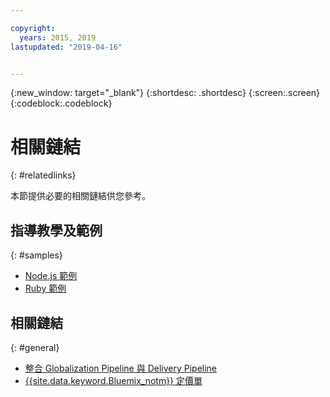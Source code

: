 ```yaml
---

copyright:
  years: 2015, 2019
lastupdated: "2019-04-16"


---
```


{:new_window: target="_blank"}
{:shortdesc: .shortdesc}
{:screen:.screen}
{:codeblock:.codeblock}

# 相關鏈結
{: #relatedlinks}

本節提供必要的相關鏈結供您參考。

## 指導教學及範例
{: #samples}

* [Node.js 範例](https://github.com/IBM-Bluemix/gp-nodejs-sample)
* [Ruby 範例](https://github.com/IBM-Bluemix/gp-ruby-sample)

## 相關鏈結
{: #general}

* [整合 Globalization Pipeline 與 Delivery Pipeline](https://hub.jazz.net/docs/deploy_ext/#globalize)
* [{{site.data.keyword.Bluemix_notm}} 定價單](https://www.ng.bluemix.net/#/pricing)
